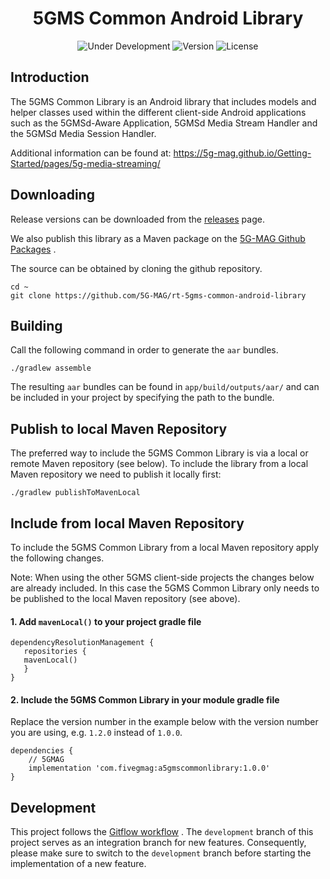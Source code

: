 <h1 align="center">5GMS Common Android Library</h1>
<p align="center">
  <img src="https://img.shields.io/badge/Status-Under_Development-yellow" alt="Under Development">
  <img src="https://img.shields.io/github/v/tag/5G-MAG/rt-5gms-common-android-library?label=version" alt="Version">
  <img src="https://img.shields.io/badge/License-5G--MAG%20Public%20License%20(v1.0)-blue" alt="License">
</p>

## Introduction

The 5GMS Common Library is an Android library that includes models and helper classes used within
the different client-side Android applications such as the 5GMSd-Aware Application, 5GMSd Media Stream
Handler and the 5GMSd Media Session Handler.

Additional information can be found at: https://5g-mag.github.io/Getting-Started/pages/5g-media-streaming/

## Downloading

Release versions can be downloaded from
the [releases](https://github.com/5G-MAG/rt-5gms-common-android-library/releases) page.

We also publish this library as a Maven package on
the [5G-MAG Github Packages](https://github.com/orgs/5G-MAG/packages?repo_name=rt-5gms-common-android-library)
.

The source can be obtained by cloning the github repository.

```
cd ~
git clone https://github.com/5G-MAG/rt-5gms-common-android-library
```

## Building

Call the following command in order to generate the `aar` bundles.

````
./gradlew assemble
````

The resulting `aar` bundles can be found in `app/build/outputs/aar/` and can be included in your
project by specifying the path to the bundle.

## Publish to local Maven Repository

The preferred way to include the 5GMS Common Library is via a local or remote Maven repository (see
below). To include the library from a local Maven repository we need to publish it locally first:

````
./gradlew publishToMavenLocal
````

## Include from local Maven Repository

To include the 5GMS Common Library from a local Maven repository apply the following changes.

Note: When using the other 5GMS client-side projects the changes below are already included. In
this case the 5GMS Common Library only needs to be published to the local Maven repository (see
above).

#### 1. Add `mavenLocal()` to your project gradle file

````
dependencyResolutionManagement {
   repositories {
   mavenLocal()
   }
}
````

#### 2. Include the 5GMS Common Library in your module gradle file

Replace the version number in the example below with the version number you are using,
e.g. `1.2.0` instead of `1.0.0`.

````
dependencies {
    // 5GMAG
    implementation 'com.fivegmag:a5gmscommonlibrary:1.0.0'
}
````

## Development

This project follows
the [Gitflow workflow](https://www.atlassian.com/git/tutorials/comparing-workflows/gitflow-workflow)
. The `development`
branch of this project serves as an integration branch for new features. Consequently, please make
sure to switch to the `development`
branch before starting the implementation of a new feature. 
